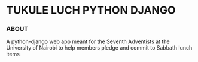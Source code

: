 # TUKULE LUCH PYTHON DJANGO
### ABOUT
A python-django web app meant for the Seventh Adventists at the University of Nairobi to help members pledge and commit to Sabbath lunch items
